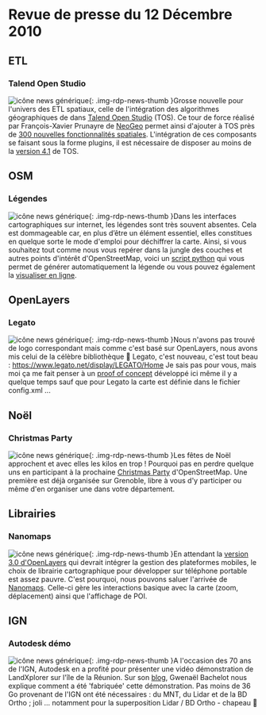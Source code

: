 # Revue de presse du 12 Décembre 2010

## ETL

### Talend Open Studio

![icône news générique](https://cdn.geotribu.fr/img/internal/icons-rdp-news/news.png "News Geotribu"){: .img-rdp-news-thumb }Grosse nouvelle pour l'univers des ETL spatiaux, celle de l'intégration des algorithmes géographiques de <sextante> dans [Talend Open Studio](http://www.talend.com/products-data-integration/talend-open-studio.php) (TOS). Ce tour de force réalisé par François-Xavier Prunayre de [NeoGeo](http://www.neogeo-online.net/blog/archives/612/) permet ainsi d'ajouter à TOS près de [300 nouvelles fonctionnalités spatiales](http://forge.osor.eu/plugins/wiki/index.php?The%20algorithms&id=13&type=g). L'intégration de ces composants se faisant sous la forme plugins, il est nécessaire de disposer au moins de la [version 4.1](http://www.talend.com/download.php#) de TOS.

## OSM

### Légendes

![icône news générique](https://cdn.geotribu.fr/img/internal/icons-rdp-news/news.png "News Geotribu"){: .img-rdp-news-thumb }Dans les interfaces cartographiques sur internet, les légendes sont très souvent absentes. Cela est dommageable car, en plus d’être un élément essentiel, elles constitues en quelque sorte le mode d'emploi pour déchiffrer la carte. Ainsi, si vous souhaitez tout comme nous vous repérer dans la jungle des couches et autres points d'intérêt d'OpenStreetMap, voici un [script python](http://trac.openstreetmap.org/browser/applications/rendering/mapnik/legend.py) qui vous permet de générer automatiquement la légende ou vous pouvez également la [visualiser en ligne](http://dev-yves.dyndns.org/legend/page.html).

## OpenLayers

### Legato

![icône news générique](https://cdn.geotribu.fr/img/internal/icons-rdp-news/news.png "News Geotribu"){: .img-rdp-news-thumb }Nous n'avons pas trouvé de logo correspondant mais comme c'est basé sur OpenLayers, nous avons mis celui de la célèbre bibliothèque :slightly_smiling_face: Legato, c'est nouveau, c'est tout beau : <https://www.legato.net/display/LEGATO/Home> Je sais pas pour vous, mais moi ça me fait penser à un [proof of concept](http://geotribu.net/node/270) développé ici même il y a quelque temps sauf que pour Legato la carte est définie dans le fichier config.xml ...

## Noël

### Christmas Party

![icône news générique](https://cdn.geotribu.fr/img/internal/icons-rdp-news/news.png "News Geotribu"){: .img-rdp-news-thumb }Les fêtes de Noël approchent et avec elles les kilos en trop ! Pourquoi pas en perdre quelque uns en participant à la prochaine [Christmas Party](https://wiki.openstreetmap.org/wiki/Christmas_Party_2010) d'OpenStreetMap. Une première est déjà organisée sur Grenoble, libre à vous d'y participer ou même d'en organiser une dans votre département.

## Librairies

### Nanomaps

![icône news générique](https://cdn.geotribu.fr/img/internal/icons-rdp-news/news.png "News Geotribu"){: .img-rdp-news-thumb }En attendant la [version 3.0 d'OpenLayers](https://openlayers.org/blog/2010/06/30/openlayers-3-on-github/) qui devrait intégrer la gestion des plateformes mobiles, le choix de librairie cartographique pour développer sur téléphone portable est assez pauvre. C'est pourquoi, nous pouvons saluer l'arrivée de [Nanomaps](http://stella.laurenzo.org/2010/12/working-version-of-nanomaps/). Celle-ci gère les interactions basique avec la carte (zoom, déplacement) ainsi que l'affichage de POI.

## IGN

### Autodesk démo

![icône news générique](https://cdn.geotribu.fr/img/internal/icons-rdp-news/news.png "News Geotribu"){: .img-rdp-news-thumb }A l'occasion des 70 ans de l'IGN, Autodesk en a profité pour présenter une vidéo démonstration de LandXplorer sur l'île de la Réunion. Sur son [blog](http://geospatialfrance.typepad.com/geospatialfrance/2010/12/ile-de-la-reunion-en-3d-vido-hd-collaboration-ign-autodesk-dreal-reunion-36-go-dans-landxplorer.html), Gwenaël Bachelot nous explique comment a été 'fabriquée' cette démonstration. Pas moins de 36 Go provenant de l'IGN ont été nécessaires : du MNT, du Lidar et de la BD Ortho ; joli ... notamment pour la superposition Lidar / BD Ortho - chapeau :slightly_smiling_face:
